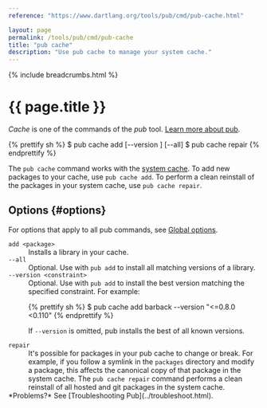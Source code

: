 ```yaml
---
reference: "https://www.dartlang.org/tools/pub/cmd/pub-cache.html"

layout: page
permalink: /tools/pub/cmd/pub-cache
title: "pub cache"
description: "Use pub cache to manage your system cache."
---
```


{% include breadcrumbs.html %}

# {{ page.title }}

_Cache_ is one of the commands of the _pub_ tool.
[Learn more about pub](/tools/pub/).

{% prettify sh %}
$ pub cache add <package> [--version <constraint>] [--all]
$ pub cache repair
{% endprettify %}

The `pub cache` command works with the
[system cache]({{site.dartlang}}/tools/pub/glossary#system-cache).
To add new packages to your cache, use `pub cache add`.
To perform a clean reinstall of the packages in your system cache,
use `pub cache repair`.

## Options {#options}

For options that apply to all pub commands, see
[Global options](/tools/pub/cmd/#global-options).

<dl>
<dt><code>add &lt;package&gt;</code></dt>
<dd>Installs a library in your cache.</dd>

<dt><code>--all</code></dt>
<dd>Optional. Use with <code>pub add</code> to install all
matching versions of a library.</dd>

<dt><code>--version &lt;constraint&gt;</code></dt>
<dd>Optional. Use with <code>pub add</code> to install the best
version matching the specified constraint. For example:

{% prettify sh %}
$ pub cache add barback --version "<=0.8.0 <0.110"
{% endprettify %}

If <code>--version</code> is omitted, pub installs the best of all known
versions.</dd>

<dt><code>repair</code></dt>
<dd>It's possible for packages in your pub cache to change or break.
For example, if you follow a symlink in the <code>packages</code> directory
and modify a package, this affects the canonical copy of that package in
the system cache. The <code>pub cache repair</code> command performs a clean
reinstall of all hosted and git packages in the system cache.</dd>

<aside class="alert alert-info" markdown="1">
*Problems?*
See [Troubleshooting Pub](../troubleshoot.html).
</aside>
